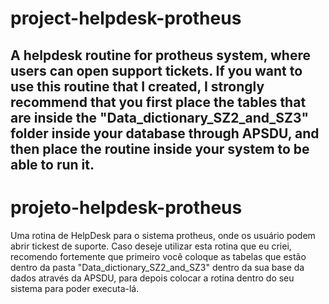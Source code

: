 # project-helpdesk-protheus
  A helpdesk routine for protheus system, where users can open support tickets.
If you want to use this routine that I created, I strongly recommend that you first place the
tables that are inside the "Data_dictionary_SZ2_and_SZ3" folder inside your database through APSDU,
and then place the routine inside your system to be able to run it.
----------------------------------------------------------------------------------------------------
# projeto-helpdesk-protheus
  Uma rotina de HelpDesk para o sistema protheus, onde os usuário podem abrir tickest de suporte.
Caso deseje utilizar esta rotina que eu criei, recomendo fortemente que primeiro você coloque as
tabelas que estão dentro da pasta "Data_dictionary_SZ2_and_SZ3" dentro da sua base da dados através da APSDU,
para depois colocar a rotina dentro do seu sistema para poder executa-lá.
